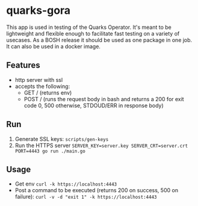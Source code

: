# quarks-gora

This app is used in testing of the Quarks Operator.
It's meant to be lightweight and flexible enough to facilitate fast testing on a variety of usecases.
As a BOSH release it should be used as one package in one job. It can also be used in a docker image.

## Features

- http server with ssl
- accepts the following:
  - GET / (returns env)
  - POST / (runs the request body in bash and returns a 200 for exit code 0, 500 otherwise, STDOUD/ERR in response body)

## Run

1. Generate SSL keys: `scripts/gen-keys`
2. Run the HTTPS server `SERVER_KEY=server.key SERVER_CRT=server.crt PORT=4443 go run ./main.go`

## Usage

- Get env `curl -k https://localhost:4443`
- Post a command to be executed (returns 200 on success, 500 on failure): `curl -v -d "exit 1" -k https://localhost:4443`
